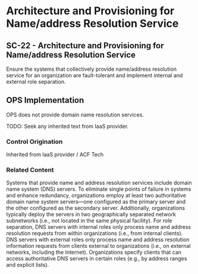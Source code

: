 # Architecture and Provisioning for Name/address Resolution Service
## SC-22 - Architecture and Provisioning for Name/address Resolution Service

Ensure the systems that collectively provide name/address resolution service for an organization are fault-tolerant and implement internal and external role separation.

## OPS Implementation

OPS does not provide domain name resolution services.

TODO: Seek any inherited text from IaaS provider.

### Control Origination

Inherited from IaaS provider / ACF Tech

### Related Content
Systems that provide name and address resolution services include domain name system (DNS) servers. To eliminate single points of failure in systems and enhance redundancy, organizations employ at least two authoritative domain name system servers—one configured as the primary server and the other configured as the secondary server. Additionally, organizations typically deploy the servers in two geographically separated network subnetworks (i.e., not located in the same physical facility). For role separation, DNS servers with internal roles only process name and address resolution requests from within organizations (i.e., from internal clients). DNS servers with external roles only process name and address resolution information requests from clients external to organizations (i.e., on external networks, including the Internet). Organizations specify clients that can access authoritative DNS servers in certain roles (e.g., by address ranges and explicit lists).
